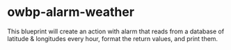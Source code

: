 # owbp-alarm-weather
This blueprint will create an action with alarm that reads from a database of latitude &amp; longitudes every hour, format the return values, and print them.
